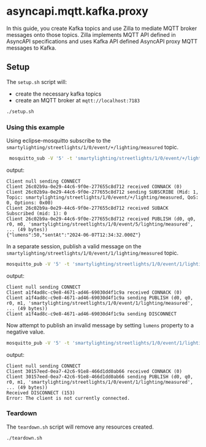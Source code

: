 # asyncapi.mqtt.kafka.proxy

In this guide, you create Kafka topics and use Zilla to mediate MQTT broker messages onto those topics.
Zilla implements MQTT API defined in AsyncAPI specifications and uses Kafka API defined AsyncAPI proxy MQTT messages to Kafka.

## Setup

The `setup.sh` script will:

- create the necessary kafka topics
- create an MQTT broker at `mqtt://localhost:7183`

```bash
./setup.sh
```

### Using this example

Using eclipse-mosquitto subscribe to the `smartylighting/streetlights/1/0/event/+/lighting/measured` topic.

```bash
 mosquitto_sub -V '5' -t 'smartylighting/streetlights/1/0/event/+/lighting/measured' -d -p 7183
```

output:

```text
Client null sending CONNECT
Client 26c02b9a-0e29-44c6-9f0e-277655c8d712 received CONNACK (0)
Client 26c02b9a-0e29-44c6-9f0e-277655c8d712 sending SUBSCRIBE (Mid: 1, Topic: smartylighting/streetlights/1/0/event/+/lighting/measured, QoS: 0, Options: 0x00)
Client 26c02b9a-0e29-44c6-9f0e-277655c8d712 received SUBACK
Subscribed (mid: 1): 0
Client 26c02b9a-0e29-44c6-9f0e-277655c8d712 received PUBLISH (d0, q0, r0, m0, 'smartylighting/streetlights/1/0/event/5/lighting/measured', ... (49 bytes))
{"lumens":50,"sentAt":"2024-06-07T12:34:32.000Z"}
```

In a separate session, publish a valid message on the `smartylighting/streetlights/1/0/event/1/lighting/measured` topic.

```bash
mosquitto_pub -V '5' -t 'smartylighting/streetlights/1/0/event/1/lighting/measured' -m '{"lumens":50,"sentAt":"2024-06-07T12:34:32.000Z"}' -d -p 7183
```

output:

```
Client null sending CONNECT
Client a1f4ad8c-c9e8-4671-ad46-69030d4f1c9a received CONNACK (0)
Client a1f4ad8c-c9e8-4671-ad46-69030d4f1c9a sending PUBLISH (d0, q0, r0, m1, 'smartylighting/streetlights/1/0/event/1/lighting/measured', ... (49 bytes))
Client a1f4ad8c-c9e8-4671-ad46-69030d4f1c9a sending DISCONNECT
```

Now attempt to publish an invalid message by setting `lumens` property to a negative value.

```bash
mosquitto_pub -V '5' -t 'smartylighting/streetlights/1/0/event/1/lighting/measured' -m '{"lumens":-1,"sentAt":"2024-06-07T12:34:32.000Z"}' -d -p 7183 --repeat 2 --repeat-delay 3
```

output:
```
Client null sending CONNECT
Client 30157eed-0ea7-42c6-91e8-466d1dd0ab66 received CONNACK (0)
Client 30157eed-0ea7-42c6-91e8-466d1dd0ab66 sending PUBLISH (d0, q0, r0, m1, 'smartylighting/streetlights/1/0/event/1/lighting/measured', ... (49 bytes))
Received DISCONNECT (153)
Error: The client is not currently connected.
```

### Teardown

The `teardown.sh` script will remove any resources created.

```bash
./teardown.sh
```
